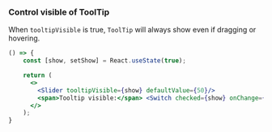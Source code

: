 <demo>

### Control visible of ToolTip

When `tooltipVisible` is true, `ToolTip` will always show even if dragging or hovering.

```jsx live
() => {
    const [show, setShow] = React.useState(true);

    return (
      <>
        <Slider tooltipVisible={show} defaultValue={50}/>
        <span>Tooltip visible:</span> <Switch checked={show} onChange={(checked) => setShow(checked)}/>
      </>
    );
}
```

</demo>
